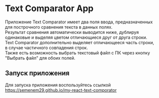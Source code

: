 # Text Comparator App

Приложение Text Comparator имеет два поля ввода, предназначенных для построчного сравнения текста в данных полях. <br>
Результат сравнения автоматически выводится ниже, дублируя одинаковые и выделяя цветом отличающиеся друг от друга строки. <br>
Text Comparator дополнительно выделяет отличающееся часть строки, в случае частичного совпадения строк.<br>
Также есть возможность выбрать текстовый файл с ПК через кнопку "Выбрать файл" для обоих полей. <br>

## Запуск приложения

Для запуска приложения воспользуйтесь ссылкой https://semenem29.github.io/my-react-text-comporator
